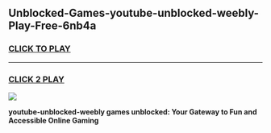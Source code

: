
## Unblocked-Games-youtube-unblocked-weebly-Play-Free-6nb4a
<h3>
<a href="https://premium76.site?title=youtube-unblocked-weebly&ref=23A">CLICK TO PLAY</a></h3>
<hr>

<h3>
<a href="https://premium76.site?title=youtube-unblocked-weebly&ref=23A">CLICK 2 PLAY</a>
  
</h3>

<a href="https://premium76.site?title=youtube-unblocked-weebly&ref=23A"><img src="https://clearcache.store/games.png"></a>


**youtube-unblocked-weebly games unblocked: Your Gateway to Fun and Accessible Online Gaming**
